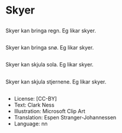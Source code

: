 # Skyer

##
Skyer kan bringa regn. Eg likar skyer.

##
Skyer kan bringa snø. Eg likar skyer.

##
Skyer kan skjula sola. Eg likar skyer.

##
Skyer kan skjula stjernene. Eg likar skyer.

##
* License: [CC-BY]
* Text: Clark Ness
* Illustration: Microsoft Clip Art
* Translation: Espen Stranger-Johannessen
* Language: nn
